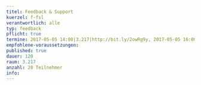 ```yaml
---
titel: Feedback & Support
kuerzel: f-fsl
verantwortlich: alle
typ: feedback
pflicht: true
termine: 2017-05-05 14:00|3.217|http://bit.ly/2owRg9y, 2017-05-05 16:00|3.217|http://bit.ly/2q6pLAP, 2017-05-12 13:30|3.217|http://bit.ly/2q8ehQc, 2017-05-12 16:00|3.217|http://bit.ly/2qfoKFT, 2017-05-18 14:00, 2017-06-09 16:00, 2017-06-09 16:00, 2017-05-26 15:00, 2017-06-08 14:00, 2017-06-08 16:00, 2017-05-19 14:00
empfohlene-voraussetzungen: 
published: true
dauer: 120
raum: 3.217
anzahl: 20 Teilnehmer
info: 
---
```


